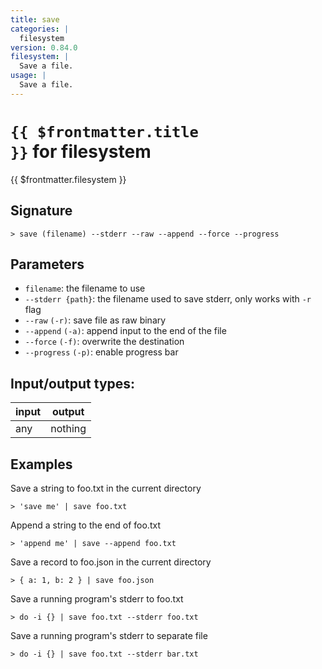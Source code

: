 ```yaml
---
title: save
categories: |
  filesystem
version: 0.84.0
filesystem: |
  Save a file.
usage: |
  Save a file.
---
```


# <code>{{ $frontmatter.title }}</code> for filesystem

<div class='command-title'>{{ $frontmatter.filesystem }}</div>

## Signature

```> save (filename) --stderr --raw --append --force --progress```

## Parameters

 -  `filename`: the filename to use
 -  `--stderr {path}`: the filename used to save stderr, only works with `-r` flag
 -  `--raw` `(-r)`: save file as raw binary
 -  `--append` `(-a)`: append input to the end of the file
 -  `--force` `(-f)`: overwrite the destination
 -  `--progress` `(-p)`: enable progress bar


## Input/output types:

| input | output  |
| ----- | ------- |
| any   | nothing |

## Examples

Save a string to foo.txt in the current directory
```shell
> 'save me' | save foo.txt

```

Append a string to the end of foo.txt
```shell
> 'append me' | save --append foo.txt

```

Save a record to foo.json in the current directory
```shell
> { a: 1, b: 2 } | save foo.json

```

Save a running program's stderr to foo.txt
```shell
> do -i {} | save foo.txt --stderr foo.txt

```

Save a running program's stderr to separate file
```shell
> do -i {} | save foo.txt --stderr bar.txt

```
